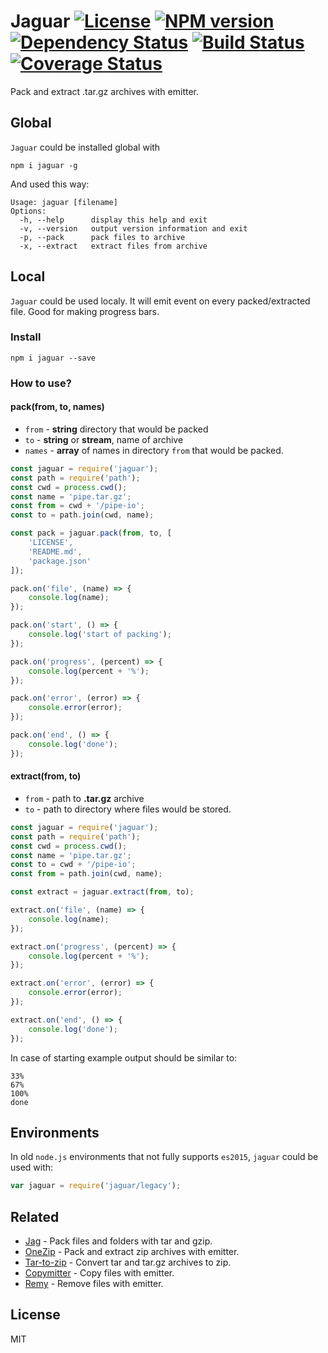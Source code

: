 # Jaguar [![License][LicenseIMGURL]][LicenseURL] [![NPM version][NPMIMGURL]][NPMURL] [![Dependency Status][DependencyStatusIMGURL]][DependencyStatusURL] [![Build Status][BuildStatusIMGURL]][BuildStatusURL] [![Coverage Status][CoverageIMGURL]][CoverageURL]

Pack and extract .tar.gz archives with emitter.

## Global

`Jaguar` could be installed global with

```
npm i jaguar -g
```

And used this way:

```
Usage: jaguar [filename]
Options:
  -h, --help      display this help and exit
  -v, --version   output version information and exit
  -p, --pack      pack files to archive
  -x, --extract   extract files from archive
```

## Local

`Jaguar` could be used localy. It will emit event on every packed/extracted file.
Good for making progress bars.

### Install

```
npm i jaguar --save
```

### How to use?

#### pack(from, to, names)

- `from`  - **string** directory that would be packed
- `to`    - **string** or **stream**, name of archive
- `names` - **array** of names in directory `from` that would be packed.

```js
const jaguar = require('jaguar');
const path = require('path');
const cwd = process.cwd();
const name = 'pipe.tar.gz';
const from = cwd + '/pipe-io';
const to = path.join(cwd, name);

const pack = jaguar.pack(from, to, [
    'LICENSE',
    'README.md',
    'package.json'
]);

pack.on('file', (name) => {
    console.log(name);
});

pack.on('start', () => {
    console.log('start of packing');
});

pack.on('progress', (percent) => {
    console.log(percent + '%');
});

pack.on('error', (error) => {
    console.error(error);
});

pack.on('end', () => {
    console.log('done');
});
```

#### extract(from, to)

- `from` - path to **.tar.gz** archive
- `to` - path to directory where files would be stored.

```js
const jaguar = require('jaguar');
const path = require('path');
const cwd = process.cwd();
const name = 'pipe.tar.gz';
const to = cwd + '/pipe-io';
const from = path.join(cwd, name);

const extract = jaguar.extract(from, to);

extract.on('file', (name) => {
    console.log(name);
});

extract.on('progress', (percent) => {
    console.log(percent + '%');
});

extract.on('error', (error) => {
    console.error(error);
});

extract.on('end', () => {
    console.log('done');
});
```


In case of starting example output should be similar to:

```
33%
67%
100%
done
```

## Environments

In old `node.js` environments that not fully supports `es2015`, `jaguar` could be used with:

```js
var jaguar = require('jaguar/legacy');
```
## Related

- [Jag](https://github.com/coderaiser/node-jag "Jag") - Pack files and folders with tar and gzip.
- [OneZip](https://github.com/coderaiser/node-onezip "OneZip") - Pack and extract zip archives with emitter.
- [Tar-to-zip](https://github.com/coderaiser/node-tar-to-zip "tar-to-zip") - Convert tar and tar.gz archives to zip.
- [Copymitter](https://github.com/coderaiser/node-copymitter "Copymitter") - Copy files with emitter.
- [Remy](https://github.com/coderaiser/node-remy "Remy") - Remove files with emitter. 

## License

MIT

[NPMIMGURL]:                https://img.shields.io/npm/v/jaguar.svg?style=flat
[BuildStatusIMGURL]:        https://img.shields.io/travis/coderaiser/node-jaguar/master.svg?style=flat
[DependencyStatusIMGURL]:   https://img.shields.io/gemnasium/coderaiser/node-jaguar.svg?style=flat
[LicenseIMGURL]:            https://img.shields.io/badge/license-MIT-317BF9.svg?style=flat
[NPMURL]:                   https://npmjs.org/package/jaguar "npm"
[BuildStatusURL]:           https://travis-ci.org/coderaiser/node-jaguar  "Build Status"
[DependencyStatusURL]:      https://gemnasium.com/coderaiser/node-jaguar "Dependency Status"
[LicenseURL]:               https://tldrlegal.com/license/mit-license "MIT License"

[CoverageURL]:              https://coveralls.io/github/coderaiser/node-jaguar?branch=master
[CoverageIMGURL]:           https://coveralls.io/repos/coderaiser/node-jaguar/badge.svg?branch=master&service=github

